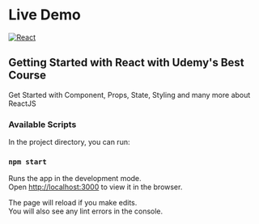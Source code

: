 # Live Demo
[![React](https://img.shields.io/badge/react-%2320232a.svg?style=for-the-badge&logo=react&logoColor=%2361DAFB)](https://mystifying-wozniak-d9aff7.netlify.app)



## Getting Started with React with Udemy's Best Course

Get Started with Component, Props, State, Styling and many more about ReactJS

### Available Scripts

In the project directory, you can run:

### `npm start`

Runs the app in the development mode.\
Open [http://localhost:3000](http://localhost:3000) to view it in the browser.

The page will reload if you make edits.\
You will also see any lint errors in the console.





